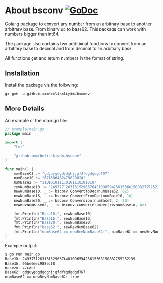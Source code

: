 # About bsconv [![GoDoc](https://godoc.org/github.com/belinskiydm/bsconv?status.svg)](https://godoc.org/github.com/belinskiydm/bsconv) #
Golang package to convert any number from an arbitrary base to another arbitrary base. From binary up to base62. This package can work with numbers bigger than int64.

The package also contains two additional functions to convert from an arbitrary base to decimal and from decimal to an arbitrary base.

All functions get and return numbers in the format of string.

## Installation ##

Install the package via the following:

    go get -u github.com/belinskiydm/bsconv

## More Details ##

An example of the main.go file:
```go
// example/main.go
package main

import (
	"fmt"

	"github.com/belinskiydm/bsconv"
)

func main() {
	numBase62 := "gdguygdgdgdghjjgfdfdgdgdgd767"
	numBase10 := "674386482479820024"
	numBase2 := "110101011110101110101010"
	revNumBase10 := "2493771263131529637640109659423615368150832755252239"
	newNumBase10, _ := bsconv.ConvertToDec(numBase62, 62)
	newNumBase16, _ := bsconv.ConvertFromDec(numBase10, 16)
	newNumBase20, _ := bsconv.Conversion(numBase2, 2, 20)
	newRevNumBase62, _ := bsconv.ConvertFromDec(revNumBase10, 62)

	fmt.Println("Base10:", newNumBase10)
	fmt.Println("Base16:", newNumBase16)
	fmt.Println("Base20:", newNumBase20)
	fmt.Println("Base62:", newRevNumBase62)
	fmt.Println("numBase62 == newRevNumBase62:", numBase62 == newRevNumBase62)
}
```
Example output:
```sh
$ go run main.go
Base10: 2493771263131529637640109659423615368150832755252239
Base16: 95be6eec988ecf8
Base20: 47c8ei
Base62: gdguygdgdgdghjjgfdfdgdgdgd767
numBase62 == newRevNumBase62: true
```